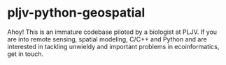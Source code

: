 # pljv-python-geospatial
Ahoy! This is an immature codebase piloted by a biologist at PLJV. If you are into remote sensing, spatial modeling, C/C++ and Python and are interested in tackling unwieldy and important problems in ecoinformatics, get in touch.  
